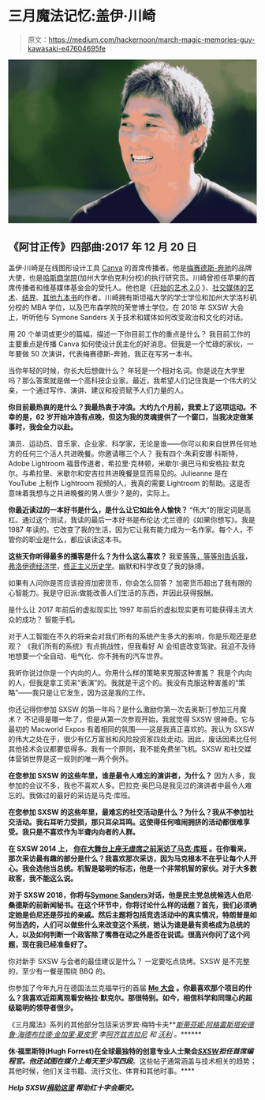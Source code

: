 # 三月魔法记忆:盖伊·川崎

> 原文：<https://medium.com/hackernoon/march-magic-memories-guy-kawasaki-e47604695fe>

![](img/230deb9bfca8976b3b23e720afc9202b.png)

## 《阿甘正传》四部曲:2017 年 12 月 20 日

盖伊·川崎是在线图形设计工具 [Canva](https://www.canva.com/) 的首席传播者。他是[梅赛德斯-奔驰](https://www.mercedes-benz.com/en/mercedes-benz/lifestyle/friends/guy-kawasaki-the-evangelist/)的品牌大使，也是[哈斯商学院](http://facultybio.haas.berkeley.edu/faculty-list/kawasaki-guy/)(加州大学伯克利分校)的执行研究员。川崎曾担任苹果的首席传播者和维基媒体基金会的受托人。他也是《[开始的艺术 2.0](https://guykawasaki.com/books/the-art-of-the-start/) 》、[社交媒体的艺术](https://guykawasaki.com/books/the-art-of-social-media/)、[结界](https://guykawasaki.com/books/enchantment/)、[其他九本书](https://guykawasaki.com/books/)的作者。川崎拥有斯坦福大学的学士学位和加州大学洛杉矶分校的 MBA 学位，以及巴布森学院的荣誉博士学位。在 2018 年 SXSW 大会上，听听他与 Symone Sanders 关于技术和媒体如何改变政治和文化的对话。

用 20 个单词或更少的篇幅，描述一下你目前工作的重点是什么？
我目前工作的主要重点是传播 Canva 如何使设计民主化的好消息。但我是一个忙碌的家伙，一年要做 50 次演讲，代表梅赛德斯-奔驰，我正在写另一本书。

当你年轻的时候，你长大后想做什么？
年轻是一个相对名词。你是说在大学里吗？那么答案就是做一个高科技企业家。最近，我希望人们记住我是一个伟大的父亲，一个通过写作、演讲、建议和投资赋予人们力量的人。

**你目前最热衷的是什么？我最热衷于冲浪。大约九个月前，我爱上了这项运动。不幸的是，62 岁开始冲浪有点晚，但这为我的灵魂提供了一个窗口，当我决定做某事时，我会全力以赴。**

演员、运动员、音乐家、企业家、科学家，无论是谁——你可以和来自世界任何地方的任何三个活人共进晚餐。你邀请哪三个人？
我有四个:朱莉安娜·科斯特，Adobe Lightroom 福音传道者，希拉里·克林顿，米歇尔·奥巴马和安格拉·默克尔。与希拉里、米歇尔和安吉拉共进晚餐是显而易见的。Julieanne 是在 YouTube 上制作 Lightroom 视频的人，我真的需要 Lightroom 的帮助。这是否意味着我想与之共进晚餐的男人很少？是的，实际上。

**你最近读过的一本好书是什么，是什么让它如此令人愉快？**
“伟大”的限定词是高杠。通过这个测试，我读的最后一本好书是布伦达·尤兰德的《如果你想写》。我是 1987 年读的。它改变了我的生活，因为它让我有能力成为一名作家。每个人，不管你的职业是什么，都应该读这本书。

**这些天你听得最多的播客是什么？为什么这么喜欢？**
我爱[等等，等等别告诉我](https://www.npr.org/programs/wait-wait-dont-tell-me/)，[弗洛伊德经济学](http://freakonomics.com/)，[修正主义历史学](http://revisionisthistory.com/)。幽默和科学改变了我的脉搏。

如果有人问你是否应该投资加密货币，你会怎么回答？
加密货币超出了我有限的心智能力。我是守旧派:做能改善人们生活的东西，并因此获得报酬。

是什么让 2017 年前后的虚拟现实比 1997 年前后的虚拟现实更有可能获得主流大众的成功？
智能手机。

对于人工智能在不久的将来会对我们所有的系统产生多大的影响，你是乐观还是悲观？
《我们所有的系统》有点挑战性，但我看好 AI 会彻底改变驾驶。我迫不及待地想要一个全自动、电气化、你不拥有的汽车世界。

我听你说过你是一个内向的人。你用什么样的策略来克服这种害羞？
我是个内向的人，但我是拿工资来“表演”的。我就是干这个的。我没有克服这种害羞的“策略”——我只是让它发生，因为这是我的工作。

你还记得你参加 SXSW 的第一年吗？是什么激励你第一次去奥斯汀参加三月魔术？
不记得是哪一年了，但是从第一次参观开始，我就觉得 SXSW 很神奇。它与最初的 Macworld Expos 有着相同的氛围——这是我真正喜欢的。我认为 SXSW 的伟大之处在于，很少有亿万富翁和风险投资家四处走动。因此，废话因素比任何其他技术会议都要低得多。我有一个原则，我不能免费坐飞机。SXSW 和社交媒体营销世界是这一规则的唯一两个例外。

**在您参加 SXSW 的这些年里，谁是最令人难忘的演讲者，为什么？**
因为人多，我参加的会议不多，我也不喜欢人多。巴拉克·奥巴马是我见过的演讲者中最令人难忘的。我做过的最好的采访是马克·库班。

**在您参加 SXSW 的这些年里，最难忘的社交活动是什么？为什么？我从不参加社交活动。我右耳听力受损，那只耳朵耳鸣。这使得任何喧闹拥挤的活动都很难享受。我只是不喜欢作为半聋内向者的人群。**

**在 SXSW 2014 上，** [**你在大舞台上座无虚席之前采访了马克·库班**](https://www.youtube.com/watch?v=TE4JsAahB2w) **。在你看来，那次采访最有趣的部分是什么？我喜欢那次采访，因为马克根本不在乎让每个人开心。我会选他当总统。机智是聪明的标志，他是一个非常机智的家伙。对于大多数政客，我不能这么说。**

**对于 SXSW 2018，你将与**[**Symone Sanders**](https://twitter.com/SymoneDSanders)**对话，他是民主党总统候选人伯尼·桑德斯的前新闻秘书。在这个环节中，你将讨论什么样的话题？首先，我们必须确定她是伯尼还是莎拉的亲戚。然后主题将包括竞选活动中的真实情况，特朗普是如何当选的，人们可以做些什么来改变这个系统，她认为谁是最有资格成为总统的人，以及如何判断一个政客除了嘴唇在动之外是否在说谎。很高兴你问了这个问题，现在我已经准备好了。**

你对新手 SXSW 与会者的最佳建议是什么？
一定要吃点烧烤。SXSW 是不完整的，至少有一餐是围绕 BBQ 的。

你参加了今年九月在德国法兰克福举行的首届 [**Me 大会**](https://www.me-convention.com/en/mercedes-benz/events/me-convention/) **。你最喜欢那个项目的什么？我喜欢近距离观看安格拉·默克尔。那很特别。如今，相信科学和同理心的超级聪明的领导者很少。**

《三月魔法》系列的其他部分包括采访罗宾·梅特卡夫[](/@hugh_w_forrest/march-magic-memories-robyn-metcalfe-cbd010ebe136)**[*斯蒂芬妮·阿格雷斯塔*](https://arvrjourney.com/march-memories-stephanie-agresta-c9c04d7c39f0)*[*安德鲁·海德*](https://medium.com/p/77767ed42a4f/edit)*[*布拉德·金*](https://arvrjourney.com/march-magic-memories-brad-king-baefd39ea073)*[*加里·夏皮罗*](/@hugh_w_forrest/march-magic-memories-gary-shapiro-77e91346216) 李*[*阿齐兹吉拉尼*](/@hugh_w_forrest/march-magic-memories-aziz-gilani-9b638b771003) *和* [*沃利*](/@hugh_w_forrest/quantum-this-10-questions-with-whurley-6e83703bbc2f) *。*******

**休·福里斯特(Hugh Forrest)在全球最独特的创意专业人士聚会[*SXSW*](http://www.sxsw.com)*担任首席编程官。他还试图在媒介上每天至少写四段*[](/@hugh_w_forrest)**。这些帖子通常涵盖与技术相关的趋势；其他时候，他们关注书籍、流行文化、体育和其他时事。****

***Help SXSW*[*捐助这里*](http://www.redcross.org/sxsw) *帮助红十字会赈灾。***